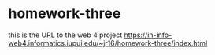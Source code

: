 # homework-three

this is the URL to the web 4 project
https://in-info-web4.informatics.iupui.edu/~jr16/homework-three/index.html
